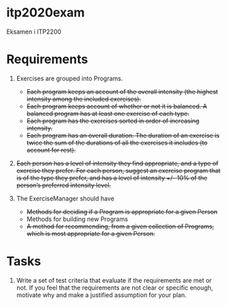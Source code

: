 # itp2020exam
Eksamen i ITP2200


# Requirements
1. Exercises are grouped into Programs.
    - ~~Each program keeps an account of the overall intensity (the highest intensity among the included exercises).~~
    - ~~Each program keeps account of whether or not it is balanced. A balanced program has at least one exercise of each type.~~
    - ~~Each program has the exercises sorted in order of increasing intensity.~~
    - ~~Each program has an overall duration. The duration of an exercise is twice the sum of the durations of all the exercises it includes (to account for rest).~~
    
2. ~~Each person has a level of intensity they find appropriate, and a type of exercise they prefer. For each person, suggest an exercise program that is of the type they prefer, and has a level of intensity +/- 10% of the person’s preferred intensity level.~~

3. The ExerciseManager should have
    - ~~Methods for deciding if a Program is appropriate for a given Person~~
    - Methods for building new Programs
    - ~~A method for recommending, from a given collection of Programs, which is most appropriate for a given Person.~~
    
# Tasks
1. Write a set of test criteria that evaluate if the requirements are met or not. If you feel that the requirements are not clear or specific enough, motivate why and make a justified assumption for your plan.

